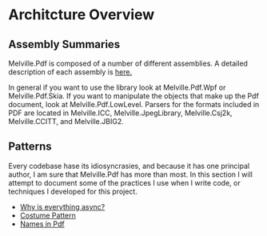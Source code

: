 ﻿# Architcture Overview

## Assembly Summaries

Melville.Pdf is composed of a number of different assemblies.  A detailed description of each assembly
is [here.](AssemblySummaries.md)

In general if you want to use the library look at Melville.Pdf.Wpf or Melville.Pdf.Skia.  If you want
to manipulate the objects that make up the Pdf document, look at Melville.Pdf.LowLevel.  Parsers for the
formats included in PDF are located in Melville.ICC, Melville.JpegLibrary, Melville.Csj2k, Melville.CCITT,
and Melville.JBIG2.

## Patterns
Every codebase hase its idiosyncrasies, and because it has one principal author, I am sure that Melville.Pdf
has more than most.  In this section I will attempt to document some of the practices I use when I write
code, or techniques I developed for this project.

- [Why is everything async?](Async.md)
- [Costume Pattern](Costumes.md)
- [Names in Pdf](Names.Pdf)